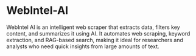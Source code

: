 # WebIntel-AI
WebIntel AI is an intelligent web scraper that extracts data, filters key content, and summarizes it using AI. It automates web scraping, keyword extraction, and RAG-based search, making it ideal for researchers and analysts who need quick insights from large amounts of text.
